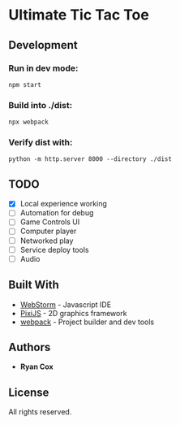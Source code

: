 # Ultimate Tic Tac Toe

## Development

### Run in dev mode:
`npm start`

### Build into ./dist:
`npx webpack`

### Verify dist with:
`python -m http.server 8000 --directory ./dist`


## TODO

- [x] Local experience working
- [ ] Automation for debug
- [ ] Game Controls UI
- [ ] Computer player
- [ ] Networked play
- [ ] Service deploy tools
- [ ] Audio

## Built With
* [WebStorm](https://www.jetbrains.com/webstorm/) - Javascript IDE
* [PixiJS](http://www.pixijs.com/) - 2D graphics framework
* [webpack](https://webpack.js.org/) - Project builder and dev tools


## Authors
* **Ryan Cox**

## License
All rights reserved.
